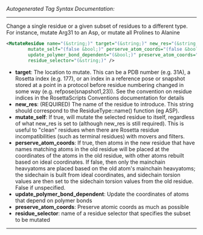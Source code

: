 _Autogenerated Tag Syntax Documentation:_

---
Change a single residue or a given subset of residues to a different type. For instance, mutate Arg31 to an Asp, or mutate all Prolines to Alanine

```xml
<MutateResidue name="(&string;)" target="(&string;)" new_res="(&string;)"
        mutate_self="(false &bool;)" perserve_atom_coords="(false &bool;)"
        update_polymer_bond_dependent="(&bool;)" preserve_atom_coords="(&bool;)"
        residue_selector="(&string;)" />
```

-   **target**: The location to mutate. This can be a PDB number (e.g. 31A), a Rosetta index (e.g. 177), or an index in a reference pose or snapshot stored at a point in a protocol before residue numbering changed in some way (e.g. refpose(snapshot1,23)). See the convention on residue indices in the RosettaScripts Conventions documentation for details
-   **new_res**: (REQUIRED) The name of the residue to introduce. This string should correspond to the ResidueType::name() function (eg ASP).
-   **mutate_self**: If true, will mutate the selected residue to itself, regardless of what new_res is set to (although new_res is still required). This is useful to "clean" residues when there are Rosetta residue incompatibilities (such as terminal residues) with movers and filters.
-   **perserve_atom_coords**: If true, then atoms in the new residue that have names matching atoms in the old residue will be placed at the coordinates of the atoms in the old residue, with other atoms rebuilt based on ideal coordinates. If false, then only the mainchain heavyatoms are placed based on the old atom's mainchain heavyatoms; the sidechain is built from ideal coordinates, and sidechain torsion values are then set to the sidechain torsion values from the old residue. False if unspecified.
-   **update_polymer_bond_dependent**: Update the coordinates of atoms that depend on polymer bonds
-   **preserve_atom_coords**: Preserve atomic coords as much as possible
-   **residue_selector**: name of a residue selector that specifies the subset to be mutated

---
